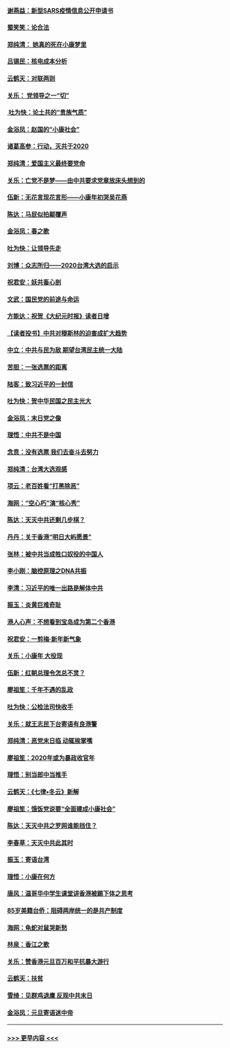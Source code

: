 #### [谢燕益：新型SARS疫情信息公开申请书](../pages/nsc993/n11808840.md?t=01211711) 
#### [蜀笑笑：论合法](../pages/nsc993/n11808064.md?t=01211711) 
#### [郑纯清： 她真的死在小康梦里](../pages/nsc993/n11806623.md?t=01211711) 
#### [吕锡民：核电成本分析](../pages/nsc993/n11806284.md?t=01211711) 
#### [云鹤天：对联两则](../pages/nsc993/n11805957.md?t=01211711) 
#### [关乐： 党领导之一“切”](../pages/nsc993/n11804505.md?t=01211711) 
#### [ 吐为快：论土共的“贵族气质”](../pages/nsc993/n11804490.md?t=01211711) 
#### [金浴凤：赵国的“小康社会”](../pages/nsc993/n11804452.md?t=01211711) 
#### [诸葛高参：行动，灭共于2020](../pages/nsc993/n11804120.md?t=01211711) 
#### [郑纯清：爱国主义最终要党命](../pages/nsc993/n11802197.md?t=01211711) 
#### [关乐：亡党不是梦——由中共要求党章放床头想到的](../pages/nsc993/n11802156.md?t=01211711) 
#### [伍新：无花言现花言形——小康年初哭吴花燕](../pages/nsc993/n11800044.md?t=01211711) 
#### [陈达：马屁似拍颠覆声](../pages/nsc993/n11800010.md?t=01211711) 
#### [金浴凤：春之歌](../pages/nsc993/n11797687.md?t=01211711) 
#### [吐为快：让领导先走](../pages/nsc993/n11797512.md?t=01211711) 
#### [刘博：众志所归——2020台湾大选的启示](../pages/nsc993/n11796878.md?t=01211711) 
#### [祝君安：妖共畜心剖](../pages/nsc993/n11794273.md?t=01211711) 
#### [文武：国民党的前途与命运](../pages/nsc993/n11794198.md?t=01211711) 
#### [方能达：祝贺《大纪元时报》读者日增](../pages/nsc993/n11793807.md?t=01211711) 
#### [【读者投书】中共对穆斯林的迫害成扩大趋势](../pages/nsc993/n11791371.md?t=01211711) 
#### [中立：中共与民为敌 期望台湾民主统一大陆](../pages/nsc993/n11790392.md?t=01211711) 
#### [苦胆：一张选票的距离](../pages/nsc993/n11788914.md?t=01211711) 
#### [陆客：致习近平的一封信](../pages/nsc993/n11788867.md?t=01211711) 
#### [吐为快：贺中华民国之民主光大](../pages/nsc993/n11788618.md?t=01211711) 
#### [金浴凤：末日党之像](../pages/nsc993/n11787475.md?t=01211711) 
#### [理悟：中共不是中国](../pages/nsc993/n11787463.md?t=01211711) 
#### [念贲：没有选票  我们去奋斗去努力](../pages/nsc993/n11787398.md?t=01211711) 
#### [郑纯清：台湾大选观感](../pages/nsc993/n11786210.md?t=01211711) 
#### [项云：老百姓看“打黑除恶”](../pages/nsc993/n11785398.md?t=01211711) 
#### [海网：“空心朽”演“核心秀”](../pages/nsc993/n11783874.md?t=01211711) 
#### [陈达：天灭中共还剩几步棋？](../pages/nsc993/n11783719.md?t=01211711) 
#### [丹丹：关于香港“明日大屿愿景”](../pages/nsc993/n11783273.md?t=01211711) 
#### [张林：被中共当成牲口奴役的中国人](../pages/nsc993/n11782397.md?t=01211711) 
#### [李小刚：脑控原理之DNA共振](../pages/nsc993/n11780962.md?t=01211711) 
#### [李清：习近平的唯一出路是解体中共](../pages/nsc993/n11780866.md?t=01211711) 
#### [振玉：炎黄巨难奇耻](../pages/nsc993/n11779632.md?t=01211711) 
#### [港人心声：不想看到宝岛成为第二个香港](../pages/nsc993/n11778817.md?t=01211711) 
#### [祝君安：一剪梅‧新年新气象](../pages/nsc993/n11776340.md?t=01211711) 
#### [关乐：小康年 大役现](../pages/nsc993/n11774213.md?t=01211711) 
#### [伍新：红朝总理令怎总不灵？](../pages/nsc993/n11770813.md?t=01211711) 
#### [廖祖笙：千年不遇的乱政](../pages/nsc993/n11770373.md?t=01211711) 
#### [吐为快：公检法司快收手](../pages/nsc993/n11770359.md?t=01211711) 
#### [关乐：就王志民下台寄语有良港警](../pages/nsc993/n11769903.md?t=01211711) 
#### [郑纯清：恶党末日临 动辄挨掌嘴](../pages/nsc993/n11769356.md?t=01211711) 
#### [廖祖笙：2020年或为暴政收官年](../pages/nsc993/n11768216.md?t=01211711) 
#### [理悟：别当郎中当推手](../pages/nsc993/n11768243.md?t=01211711) 
#### [云鹤天：《七律▪冬云》新解](../pages/nsc993/n11768204.md?t=01211711) 
#### [廖祖笙：饿饭党说要“全面建成小康社会”](../pages/nsc993/n11767482.md?t=01211711) 
#### [陈达：天灭中共之罗网谁能挡住？](../pages/nsc993/n11767465.md?t=01211711) 
#### [李春草：天灭中共此其时](../pages/nsc993/n11767452.md?t=01211711) 
#### [振玉：寄语台湾](../pages/nsc993/n11767432.md?t=01211711) 
#### [理悟：小康在何方](../pages/nsc993/n11767394.md?t=01211711) 
#### [唐风：温哥华中学生课堂讲香港被踢下体之思考](../pages/nsc993/n11766848.md?t=01211711) 
#### [85岁美籍台侨：阻碍两岸统一的是共产制度](../pages/nsc993/n11765043.md?t=01211711) 
#### [海网：龟蛇对鼠哭新愁](../pages/nsc993/n11764895.md?t=01211711) 
#### [林泉：香江之歌](../pages/nsc993/n11764415.md?t=01211711) 
#### [关乐：赞香港元旦百万和平抗暴大游行](../pages/nsc993/n11764382.md?t=01211711) 
#### [云鹤天：扶贫](../pages/nsc993/n11764245.md?t=01211711) 
#### [雪绮：见群鸡退鹰  反观中共末日](../pages/nsc993/n11762112.md?t=01211711) 
#### [金浴凤：元旦寄语迷中帝](../pages/nsc993/n11761788.md?t=01211711) 

----
#### [ >>> 更早内容 <<< ](../indexes/nsc993-earlier.md)

